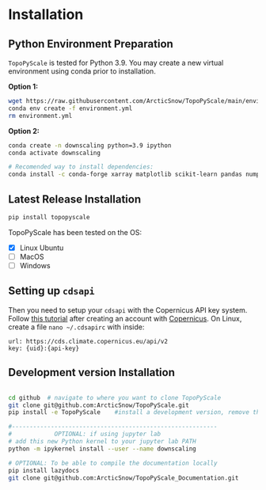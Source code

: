 # Installation

## Python Environment Preparation
`TopoPyScale` is tested for Python 3.9. You may create a new virtual environment using conda prior to installation.

**Option 1:**
```bash
wget https://raw.githubusercontent.com/ArcticSnow/TopoPyScale/main/environment.yml
conda env create -f environment.yml
rm environment.yml
```

**Option 2:**
```bash
conda create -n downscaling python=3.9 ipython
conda activate downscaling

# Recomended way to install dependencies:
conda install -c conda-forge xarray matplotlib scikit-learn pandas numpy netcdf4 h5netcdf rasterio pyproj dask
```

## Latest Release Installation

```bash
pip install topopyscale
```

TopoPyScale has been tested on the OS:
- [x] Linux Ubuntu
- [ ] MacOS
- [ ] Windows

## Setting up `cdsapi`

Then you need to setup your `cdsapi` with the Copernicus API key system. Follow [this tutorial](https://cds.climate.copernicus.eu/api-how-to#install-the-cds-api-key) after creating an account with [Copernicus](https://cds.climate.copernicus.eu/). On Linux, create a file `nano ~/.cdsapirc` with inside:

```
url: https://cds.climate.copernicus.eu/api/v2
key: {uid}:{api-key}
```

## Development version Installation

```bash

cd github  # navigate to where you want to clone TopoPyScale
git clone git@github.com:ArcticSnow/TopoPyScale.git
pip install -e TopoPyScale    #install a development version, remove the -e for normal install

#----------------------------------------------------------
#            OPTIONAL: if using jupyter lab
# add this new Python kernel to your jupyter lab PATH
python -m ipykernel install --user --name downscaling

# OPTIONAL: To be able to compile the documentation locally
pip install lazydocs
git clone git@github.com:ArcticSnow/TopoPyScale_Documentation.git
```


